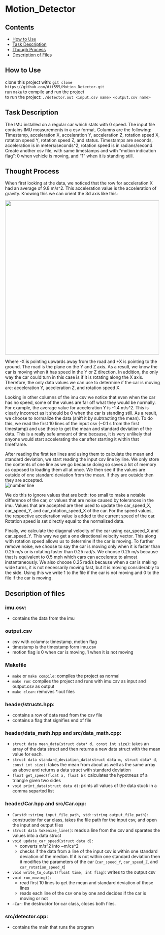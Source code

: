 # Motion_Detector
## Contents  
- [How to Use](#How-to-Use)
- [Task Description](#Task-Description)
- [Though Process](#Though-Process)
- [Description of Files](#Description-of-Files)

## How to Use
clone this project with: `git clone https://github.com/dit555/Motion_Detector.git`  
run `make` to compile and run the project  
to run the project: `./detector.out <input.csv name> <output.csv name>`

## Task Description
The IMU installed on a regular car which stats with 0 speed. The input file contains IMU measurements in a csv format. Columns are the following: Timestamp, acceleration X, acceleration Y, acceleration Z, rotation speed X, rotation speed Y, rotation speed Z, and status. Timestamps are seconds, acceleration is in meters/seconds^2, rotation speed is in radians/second. Create another csv file, with same timestamps and with “motion indication flag”: 0 when vehicle is moving, and “1” when it is standing still.

## Thought Process
When first looking at the data, we noticed that the row for acceleration X had an average of 9.8 m/s^2. This acceleration value is the acceleration of gravity. Knowing this we can orient the 3d axis like this:  

<img src="https://user-images.githubusercontent.com/56750709/136298021-540b37be-66ba-4dff-874f-9436eba99a13.JPG" width=500>
  
Where -X is pointing upwards away from the road and +X is pointing to the ground. The road is the plane on the Y and Z axis. As a result, we know the car is moving when it has speed in the Y or Z direction. In addition, the only way the car could turn in this case is if it is rotating along the X axis. Therefore, the only data values we can use to determine if the car is moving are: acceleration Y, acceleration Z, and rotation speed X.  

Looking in other columns of the imu csv we notice that even when the car has no speed, some of the values are far off what they would be normally. For example, the average value for acceleration Y is -1.4 m/s^2. This is clearly incorrect as it should be 0 when the car is standing still. As a result, we choose to normalize the data (shift it by subtracting the mean). To do this, we read the first 10 lines of the input csv (~0.1 s from the first timestamp) and use those to get the mean and standard deviation of the data. This is a really safe amount of time because, it is very unlikely that anyone would start accelerating the car after starting it within that timeframe.  

After reading the first ten lines and using them to calculate the mean and standard deviation, we start reading the input csv line by line. We only store the contents of one line as we go because doing so saves a lot of memory as opposed to loading them all at once. We then see if the values are outside of one standard deviation from the mean. If they are outside then they are accepted.  
![number line](https://user-images.githubusercontent.com/56750709/136300763-2f9f805e-3f27-42ca-a074-7dc256ff6b30.png)  

We do this to ignore values that are both: too small to make a notable difference of the car, or values that are noise caused by tolerances in the imu. Values that are accepted are then used to update the car_speed_X, car_speed_Y, and car_rotation_speed_X of the car. For the speed values, the respective acceleration value is added to the current speed of the car. Rotation speed is set directly equal to the normalized data.  

Finally, we calculate the diagonal velocity of the car using car_speed_X and car_speed_Y. This way we get a one directional velocity vector. This along with rotation speed allows us to determine if the car is moving. To further remove noise, we choose to say the car is moving only when it is faster than 0.25 m/s or is rotating faster than 0.25 rad/s. We choose 0.25 m/s because that is equivalent to 0.5 mph which cars can accelerate to almost instantaneously. We also choose 0.25 rad/s because when a car is making wide turns, it is not necessarily moving fast, but it is moving considerably to the side. Using this we write 1 to the file if the car is not moving and 0 to the file if the car is moving.

## Description of files  
### imu.csv:   
* contains the data from the imu

### output.csv
* csv with columns: timestamp, motion flag
* timestamp is the timestamp form imu.csv
* motion flag is 0 when car is moving, 1 when it is not moving

### Makefile
* `make` or `make compile`: compiles the project as normal
* `make run`: compiles the project and runs with imu.csv as input and output.csv as output 
* `make clean`: removes \*.out files

### header/structs.hpp:
* contains a row of data read from the csv file
* contains a flag that signifies end of file

### header/data_math.hpp and src/data_math.cpp:
* `struct data mean_data(struct data* d, const int size)`: takes an array of the data struct and then returns a new data struct with the mean value for each.
* `struct data standard_deviation_data(struct data m, struct data* d, const int size)`: takes the mean from about as well as the same array as above and returns a data struct with standard deviation
* `float get_speed(float a, float b)`: calculates the hypotneus of a triangle given two sides
* `void print_data(struct data d)`: prints all values of the data stuck in a comma separted list

### header/Car.hpp and src/Car.cpp:
* `Carstd::string input_file_path, std::string output_file_path)`: constructor for car class, takes the file path for the input csv, and open the input and output files
* `struct data tokenize_line()`: reads a line from the csv and sparates the values into a data struct
* `void update_car_speed(struct data d)`:
  * converts m/s^2 into ~m/cs^2 
  * checks if the data from a line of the input csv is within one standard deviation of the median. If it is not within one standard deviation then it modifies the parameters of the car (`car_speed_Y`, `car_speed_Z`, and `car_rotation_speed_X`)
* `void write_to_output(float time, int flag)`: writes to the output csv
* `void run_moving()`: 
  * read first 10 lines to get the mean and standard deviation of those lines
  * reads each line of the csv one by one and decides if the car is moving or not
* `~Car`: the destructor for car class, closes both files.

### src/detector.cpp:
* contains the main that runs the program
